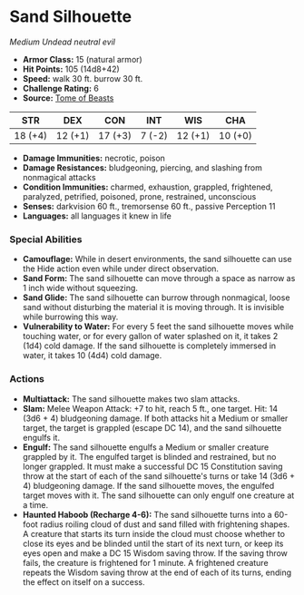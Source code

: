 # Sand Silhouette

*Medium* *Undead* *neutral evil*

- **Armor Class:** 15 (natural armor)
- **Hit Points:** 105 (14d8+42)
- **Speed:** walk 30 ft. burrow 30 ft.
- **Challenge Rating:** 6
- **Source:** [Tome of Beasts](https://koboldpress.com/kpstore/product/tome-of-beasts-for-5th-edition-print/)

| STR | DEX | CON | INT | WIS | CHA |
| --- | --- | --- | --- | --- | --- |
| 18 (+4) | 12 (+1) | 17 (+3) | 7 (-2) | 12 (+1) | 10 (+0) |

- **Damage Immunities:** necrotic, poison
- **Damage Resistances:** bludgeoning, piercing, and slashing from nonmagical attacks
- **Condition Immunities:** charmed, exhaustion, grappled, frightened, paralyzed, petrified, poisoned, prone, restrained, unconscious
- **Senses:** darkvision 60 ft., tremorsense 60 ft., passive Perception 11
- **Languages:** all languages it knew in life
### Special Abilities
- **Camouflage:** While in desert environments, the sand silhouette can use the Hide action even while under direct observation.
- **Sand Form:** The sand silhouette can move through a space as narrow as 1 inch wide without squeezing.
- **Sand Glide:** The sand silhouette can burrow through nonmagical, loose sand without disturbing the material it is moving through. It is invisible while burrowing this way.
- **Vulnerability to Water:** For every 5 feet the sand silhouette moves while touching water, or for every gallon of water splashed on it, it takes 2 (1d4) cold damage. If the sand silhouette is completely immersed in water, it takes 10 (4d4) cold damage.
### Actions
- **Multiattack:** The sand silhouette makes two slam attacks.
- **Slam:** Melee Weapon Attack: +7 to hit, reach 5 ft., one target. Hit: 14 (3d6 + 4) bludgeoning damage. If both attacks hit a Medium or smaller target, the target is grappled (escape DC 14), and the sand silhouette engulfs it.
- **Engulf:** The sand silhouette engulfs a Medium or smaller creature grappled by it. The engulfed target is blinded and restrained, but no longer grappled. It must make a successful DC 15 Constitution saving throw at the start of each of the sand silhouette's turns or take 14 (3d6 + 4) bludgeoning damage. If the sand silhouette moves, the engulfed target moves with it. The sand silhouette can only engulf one creature at a time.
- **Haunted Haboob (Recharge 4-6):** The sand silhouette turns into a 60-foot radius roiling cloud of dust and sand filled with frightening shapes. A creature that starts its turn inside the cloud must choose whether to close its eyes and be blinded until the start of its next turn, or keep its eyes open and make a DC 15 Wisdom saving throw. If the saving throw fails, the creature is frightened for 1 minute. A frightened creature repeats the Wisdom saving throw at the end of each of its turns, ending the effect on itself on a success.
